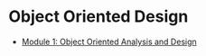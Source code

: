 # Object Oriented Design

- [Module 1: Object Oriented Analysis and Design](./01.Object-Oriented-Analysis-And-Design.md)